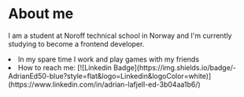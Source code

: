 <h1>About me</h1>
<p>I am a student at Noroff technical school in Norway and I'm currently studying to become a frontend developer.</p>
<li>In my spare time I work and play games with my friends</li>
<li>How to reach me: [![Linkedin Badge](https://img.shields.io/badge/-AdrianEd50-blue?style=flat&logo=Linkedin&logoColor=white)](https://www.linkedin.com/in/adrian-lafjell-ed-3b04aa1b6/)</li>
